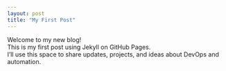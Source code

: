 ```yaml
---
layout: post
title: "My First Post"
---
```


Welcome to my new blog!  
This is my first post using Jekyll on GitHub Pages.  
I’ll use this space to share updates, projects, and ideas about DevOps and automation.
